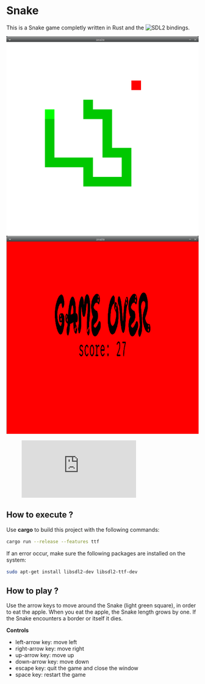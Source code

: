 # Snake

This is a Snake game completly written in Rust and the ![SDL2 bindings](https://github.com/Rust-SDL2/rust-sdl2).

![snake_img](img/snake.png)
![game_over](img/gameover.png)

<figure class="video_container">
  <iframe src="https://www.youtube.com/embed/Heaoez-ZWxA" frameborder="0" allowfullscreen="true"> </iframe>
</figure>

## How to execute ?

Use **cargo** to build this project with the following commands:
```bash
cargo run --release --features ttf
```

If an error occur, make sure the following packages are installed on the system:
```bash
sudo apt-get install libsdl2-dev libsdl2-ttf-dev
```

## How to play ?

Use the arrow keys to move around the Snake (light green square), in order to eat the apple. When you eat the apple, the Snake length grows by one. If the Snake encounters a border or itself it dies.

**Controls**
* left-arrow key: move left
* right-arrow key: move right
* up-arrow key: move up
* down-arrow key: move down
* escape key: quit the game and close the window
* space key: restart the game
